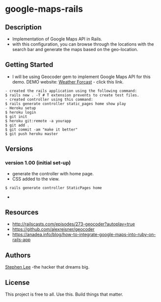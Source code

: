 # google-maps-rails

## Description
* Implementation of Google Maps API in Rails.
* with this configuration, you can browse through the locations with the search bar and generate the maps
  based on the geo-location.

## Getting Started
* I will be using Geocoder gem to implement Google Maps API for this demo.
DEMO website: [Weather Forcast](https://google-maps-geocoder.herokuapp.com) - click this link.

```
- created the rails application using the following command:
$ rails new . -T # T extension prevents to create test files.
- created controller using this command:
$ rails generate controller static_pages home show play
- Heroku setup
$ heroku login
$ git init
$ heroku git:remote -a yourapp
$ git add .
$ git commit -am "make it better"
$ git push heroku master
```
## Versions
### version 1.00 (initial set-up)
* generate the controller with home page.
* CSS added to the view.
```
$ rails generate controller StaticPages home
```
* 

## Resources
* http://railscasts.com/episodes/273-geocoder?autoplay=true
* https://github.com/alexreisner/geocoder
* https://anadea.info/blog/how-to-integrate-google-maps-into-ruby-on-rails-app

## Authors
[Stephen Lee](http://www.stephenslee.xyz) -the hacker that dreams big.

## License
This project is free to all. Use this. Build things that matter.
